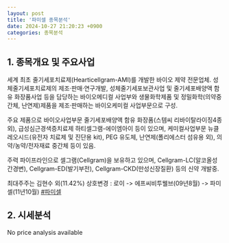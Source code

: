 ```yaml
---
layout: post
title: '파미셀 종목분석'
date: 2024-10-27 21:20:23 +0900
categories: 종목분석
---
```


## 1. 종목개요 및 주요사업

세계 최초 줄기세포치료제(Hearticellgram-AMI)를 개발한 바이오 제약 전문업체. 성체줄기세포치료제의 제조·판매·연구개발, 성체줄기세포보관사업 및 줄기세포배양액 함유 화장품사업 등을 담당하는 바이오메디컬 사업부와 생물화학제품 및 정밀화학(의약중간체, 난연제)제품을 제조·판매하는 바이오케미컬 사업부문으로 구성.

주요 제품으로 바이오사업부문 줄기세포배양액 함유 화장품(스템씨 리바이탈라이징4종 외), 급성심근경색증치료제 하티셀그램-에이엠아이 등이 있으며, 케미컬사업부문 뉴클레오시드(유전자 치료제 및 진단용 kit), PEG 유도체, 난연제(폴리에스터 섬유용 외), 의약/농약/전자재료 중간체 등이 있음. 

주력 파이프라인으로 셀그램(Cellgram)을 보유하고 있으며, Cellgram-LC(알코올성 간경변), Cellgram-ED(발기부전), Cellgram-CKD(만성신장질환) 등의 신약 개발중.

최대주주는 김현수 외(11.42%) 상호변경 : 로이 -> 에프씨비투웰브(09년8월) -> 파미셀(11년10월)
[#파미셀](#)

## 2. 시세분석

No price analysis available
